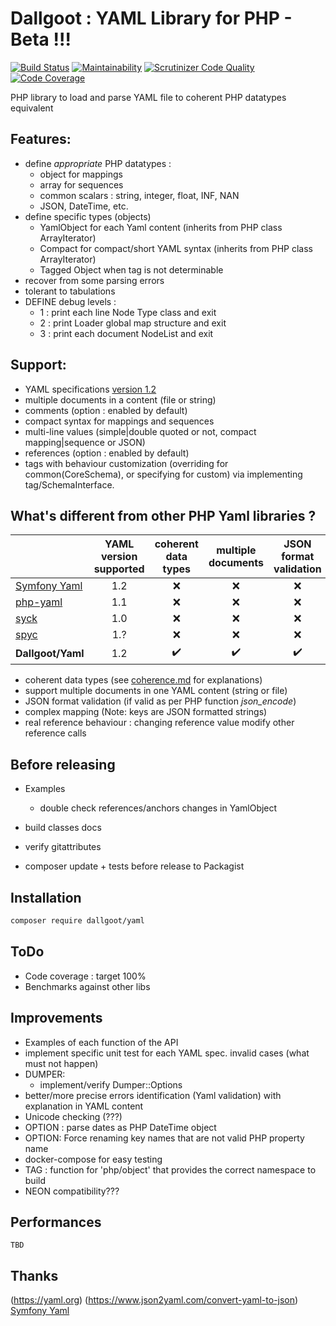 # Dallgoot : YAML Library for PHP - Beta !!!

[![Build Status](https://travis-ci.org/dallgoot/yaml.svg?branch=master)](https://travis-ci.org/dallgoot/yaml) [![Maintainability](https://api.codeclimate.com/v1/badges/dfae4b8e665a1d728e3d/maintainability)](https://codeclimate.com/github/dallgoot/yaml/maintainability) [![Scrutinizer Code Quality](https://scrutinizer-ci.com/g/dallgoot/yaml/badges/quality-score.png?b=master)](https://scrutinizer-ci.com/g/dallgoot/yaml/?branch=master) [![Code Coverage](https://scrutinizer-ci.com/g/dallgoot/yaml/badges/coverage.png?b=master)](https://scrutinizer-ci.com/g/dallgoot/yaml/?branch=master)

PHP library to load and parse YAML file to coherent PHP datatypes equivalent

## Features:

- define *appropriate* PHP datatypes :
  - object for mappings
  - array for sequences
  - common scalars : string, integer, float, INF, NAN
  - JSON, DateTime, etc.
- define specific types (objects)
  - YamlObject for each Yaml content (inherits from PHP class ArrayIterator)
  - Compact for compact/short YAML syntax (inherits from PHP class ArrayIterator)
  - Tagged Object when tag is not determinable
- recover from some parsing errors
- tolerant to tabulations
- DEFINE debug levels :
  - 1 : print each line Node Type class and exit
  - 2 : print Loader global map structure and exit
  - 3 : print each document NodeList and exit

## Support:

- YAML specifications [version 1.2](http://yaml.org/spec/1.2/spec.html)
- multiple documents in a content (file or string)
- comments (option : enabled by default)
- compact syntax for mappings and sequences
- multi-line values (simple|double quoted or not, compact mapping|sequence or JSON)
- references (option : enabled by default)
- tags with behaviour customization (overriding for common(CoreSchema), or specifying for custom) via implementing tag/SchemaInterface.

## What's different from other PHP Yaml libraries ?

|                                                                      | YAML version supported | coherent data types | multiple documents | JSON format validation | complex mapping | real reference behaviour | custom tags handling |
| -------------------------------------------------------------------- |:----------------------:|:-------------------:|:------------------:|:----------------------:|:---------------:|:------------------------:|:--------------------:|
| [Symfony Yaml](https://symfony.com/doc/current/components/yaml.html) | 1.2                    | ❌                   | ❌                  | ❌                      | ❌               | ❌                        | ❌                    |
| [php-yaml](https://pecl.php.net/package/yaml)                        | 1.1                    | ❌                   | ❌                  | ❌                      | ❌               | ❌                        | ❌                    |
| [syck](http://pecl.php.net/package/syck)                             | 1.0                    | ❌                   | ❌                  | ❌                      | ❌               | ❌                        | ❌                    |
| [spyc](https://github.com/mustangostang/spyc)                        | 1.?                    | ❌                   | ❌                  | ❌                      | ❌               | ❌                        | ❌                    |
| **Dallgoot/Yaml**                                                    | 1.2                    | ✔️                  | ✔️                 | ✔️                     | ✔️              | ✔️                       | ✔️                   |

- coherent data types (see [coherence.md](./documentation/coherence.md) for explanations)
- support multiple documents in one YAML content (string or file)
- JSON format validation (if valid as per PHP function *json_encode*)
- complex mapping (Note: keys are JSON formatted strings)
- real reference behaviour : changing reference value modify other reference calls

## Before releasing

- Examples
  - double check references/anchors changes in YamlObject

- build classes docs
- verify gitattributes
- composer update + tests before release to Packagist

## Installation

```bash
composer require dallgoot/yaml
```

## ToDo
- Code coverage : target 100%
- Benchmarks against other libs


## Improvements
- Examples of each function of the API
- implement specific unit test for each YAML spec. invalid cases (what must not happen)
- DUMPER:
  - implement/verify Dumper::Options
- better/more precise errors identification (Yaml validation) with explanation in YAML content
- Unicode checking (???)
- OPTION : parse dates as PHP DateTime object
- OPTION: Force renaming key names that are not valid PHP property name
- docker-compose for easy testing
- TAG : function for 'php/object' that provides the correct namespace to build
- NEON compatibility???


## Performances

    TBD

## Thanks

(https://yaml.org)
(https://www.json2yaml.com/convert-yaml-to-json)
[Symfony Yaml](https://symfony.com/doc/current/components/yaml.html)
